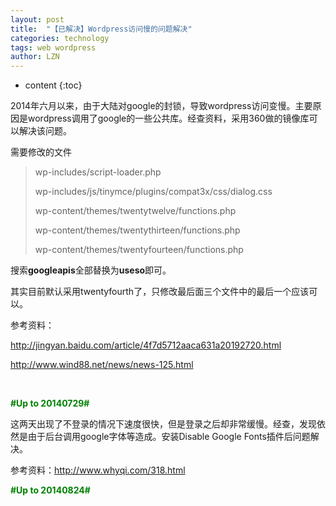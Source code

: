 ```yaml
---
layout: post
title:  "【已解决】Wordpress访问慢的问题解决" 
categories: technology
tags: web wordpress
author: LZN
---
```


* content
{:toc}

2014年六月以来，由于大陆对google的封锁，导致wordpress访问变慢。主要原因是wordpress调用了google的一些公共库。经查资料，采用360做的镜像库可以解决该问题。

需要修改的文件
<blockquote>wp-includes/script-loader.php

wp-includes/js/tinymce/plugins/compat3x/css/dialog.css

wp-content/themes/twentytwelve/functions.php

wp-content/themes/twentythirteen/functions.php

wp-content/themes/twentyfourteen/functions.php</blockquote>
搜索<strong>googleapis</strong>全部替换为<strong>useso</strong>即可。

其实目前默认采用twentyfourth了，只修改最后面三个文件中的最后一个应该可以。

参考资料：

http://jingyan.baidu.com/article/4f7d5712aaca631a20192720.html

http://www.wind88.net/news/news-125.html

&nbsp;

<strong><span style="color: #008000;">#Up to 20140729#</span></strong>

这两天出现了不登录的情况下速度很快，但是登录之后却非常缓慢。经查，发现依然是由于后台调用google字体等造成。安装Disable Google Fonts插件后问题解决。

参考资料：http://www.whyqi.com/318.html

<strong><span style="color: #008000;">#Up to 20140824#</span></strong>
